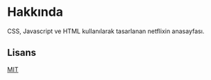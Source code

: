 # Hakkında

CSS, Javascript ve HTML kullanılarak tasarlanan netflixin anasayfası.

## Lisans
[MIT](https://choosealicense.com/licenses/mit/)

